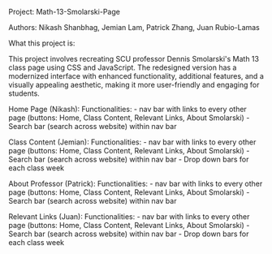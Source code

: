 Project: Math-13-Smolarski-Page

Authors: Nikash Shanbhag, Jemian Lam, Patrick Zhang, Juan Rubio-Lamas

What this project is:

This project involves recreating SCU professor Dennis Smolarski's Math 13 class page using CSS and JavaScript. The redesigned version has a modernized interface with enhanced functionality, additional features, and a visually appealing aesthetic, making it more user-friendly and engaging for students.

Home Page (Nikash):
    Functionalities: 
        - nav bar with links to every other page (buttons: Home, Class Content, Relevant Links, About Smolarski)
        - Search bar (search across website) within nav bar

Class Content (Jemian):
    Functionalities: 
        - nav bar with links to every other page (buttons: Home, Class Content, Relevant Links, About Smolarski)
        - Search bar (search across website) within nav bar
        - Drop down bars for each class week

About Professor (Patrick):
    Functionalities: 
        - nav bar with links to every other page (buttons: Home, Class Content, Relevant Links, About Smolarski)
        - Search bar (search across website) within nav bar

Relevant Links (Juan):
    Functionalities: 
        - nav bar with links to every other page (buttons: Home, Class Content, Relevant Links, About Smolarski)
        - Search bar (search across website) within nav bar
        - Drop down bars for each class week